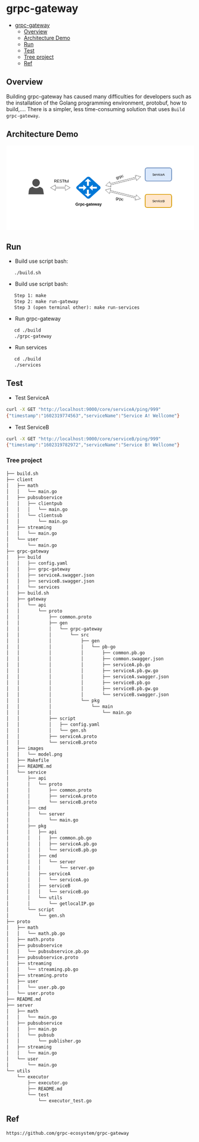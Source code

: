 # grpc-gateway

- [grpc-gateway](#grpc-gateway)
  - [Overview](#Overview)
  - [Architecture Demo](#Architecture-Demo)
  - [Run](#Run)
  - [Test](#Test)
  - [Tree project](#Tree-project)
  - [Ref](#Ref)

## Overview

Building grpc-gateway has caused many difficulties for developers such as the installation of the Golang programming environment, protobuf, how to build,.... There is a simpler, less time-consuming solution that uses `Build grpc-gateway`.
  
## Architecture Demo

<p align="center">
  <img src="./images/model.png"/>
</p>
  
## Run
 - Build use script bash:
 ```shell script
    ./build.sh
 ```
 - Build use script bash:
 ```shell script
    Step 1: make
    Step 2: make run-gateway
    Step 3 (open terminal other): make run-services
 ```
 
 - Run grpc-gateway
 ```shell script
    cd ./build
    ./grpc-gateway
 ```
 - Run services
 ```shell script
    cd ./build
    ./services
 ```

## Test

- Test ServiceA
  
```sh
curl -X GET "http://localhost:9000/core/serviceA/ping/999"
{"timestamp":"1602319774563","serviceName":"Service A! Wellcome"}
```

- Test ServiceB

```sh
curl -X GET "http://localhost:9000/core/serviceB/ping/999"
{"timestamp":"1602319782972","serviceName":"Service B! Wellcome"}
```

### Tree project
```
├── build.sh
├── client
│   ├── math
│   │   └── main.go
│   ├── pubsubservice
│   │   ├── clientpub
│   │   │   └── main.go
│   │   └── clientsub
│   │       └── main.go
│   ├── streaming
│   │   └── main.go
│   └── user
│       └── main.go
├── grpc-gateway
│   ├── build
│   │   ├── config.yaml
│   │   ├── grpc-gateway
│   │   ├── serviceA.swagger.json
│   │   ├── serviceB.swagger.json
│   │   └── services
│   ├── build.sh
│   ├── gateway
│   │   └── api
│   │       └── proto
│   │           ├── common.proto
│   │           ├── gen
│   │           │   └── grpc-gateway
│   │           │       └── src
│   │           │           ├── gen
│   │           │           │   └── pb-go
│   │           │           │       ├── common.pb.go
│   │           │           │       ├── common.swagger.json
│   │           │           │       ├── serviceA.pb.go
│   │           │           │       ├── serviceA.pb.gw.go
│   │           │           │       ├── serviceA.swagger.json
│   │           │           │       ├── serviceB.pb.go
│   │           │           │       ├── serviceB.pb.gw.go
│   │           │           │       └── serviceB.swagger.json
│   │           │           └── pkg
│   │           │               └── main
│   │           │                   └── main.go
│   │           ├── script
│   │           │   ├── config.yaml
│   │           │   └── gen.sh
│   │           ├── serviceA.proto
│   │           └── serviceB.proto
│   ├── images
│   │   └── model.png
│   ├── Makefile
│   ├── README.md
│   └── service
│       ├── api
│       │   └── proto
│       │       ├── common.proto
│       │       ├── serviceA.proto
│       │       └── serviceB.proto
│       ├── cmd
│       │   └── server
│       │       └── main.go
│       ├── pkg
│       │   ├── api
│       │   │   ├── common.pb.go
│       │   │   ├── serviceA.pb.go
│       │   │   └── serviceB.pb.go
│       │   ├── cmd
│       │   │   └── server
│       │   │       └── server.go
│       │   ├── serviceA
│       │   │   └── serviceA.go
│       │   ├── serviceB
│       │   │   └── serviceB.go
│       │   └── utils
│       │       └── getlocalIP.go
│       └── script
│           └── gen.sh
├── proto
│   ├── math
│   │   └── math.pb.go
│   ├── math.proto
│   ├── pubsubservice
│   │   └── pubsubservice.pb.go
│   ├── pubsubservice.proto
│   ├── streaming
│   │   └── streaming.pb.go
│   ├── streaming.proto
│   ├── user
│   │   └── user.pb.go
│   └── user.proto
├── README.md
├── server
│   ├── math
│   │   └── main.go
│   ├── pubsubservice
│   │   ├── main.go
│   │   └── pubsub
│   │       └── publisher.go
│   ├── streaming
│   │   └── main.go
│   └── user
│       └── main.go
└── utils
    └── executor
        ├── executor.go
        ├── README.md
        └── test
            └── executor_test.go
```

## Ref
```link
https://github.com/grpc-ecosystem/grpc-gateway
```